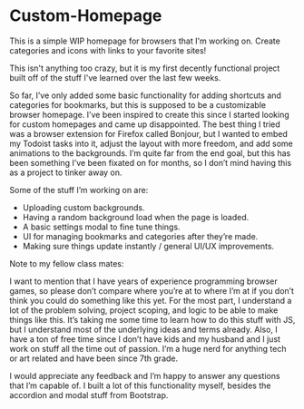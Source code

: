 # Custom-Homepage
This is a simple WIP homepage for browsers that I'm working on. Create categories and icons with links to your favorite sites!

This isn't anything too crazy, but it is my first decently functional project built off of the stuff I've learned over the last few weeks. 

So far, I’ve only added some basic functionality for adding shortcuts and categories for bookmarks, but this is supposed to be a customizable browser homepage. I’ve been inspired to create this since I started looking for custom homepages and came up disappointed. The best thing I tried was a browser extension for Firefox called Bonjour, but I wanted to embed my Todoist tasks into it, adjust the layout with more freedom, and add some animations to the backgrounds. I’m quite far from the end goal, but this has been something I’ve been fixated on for months, so I don’t mind having this as a project to tinker away on.

Some of the stuff I’m working on are:

- Uploading custom backgrounds.
- Having a random background load when the page is loaded.
- A basic settings modal to fine tune things.
- UI for managing bookmarks and categories after they’re made.
- Making sure things update instantly / general UI/UX improvements.

Note to my fellow class mates:

I want to mention that I have years of experience programming browser games, so please don’t compare where you’re at to where I’m at if you don’t think you could do something like this yet. For the most part, I understand a lot of the problem solving, project scoping, and logic to be able to make things like this. It’s taking me some time to learn how to do this stuff with JS, but I understand most of the underlying ideas and terms already. Also, I have a ton of free time since I don’t have kids and my husband and I just work on stuff all the time out of passion. I’m a huge nerd for anything tech or art related and have been since 7th grade.

I would appreciate any feedback and I’m happy to answer any questions that I’m capable of. I built a lot of this functionality myself, besides the accordion and modal stuff from Bootstrap.

